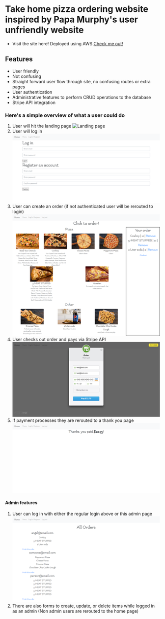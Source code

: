 # Take home pizza ordering website inspired by Papa Murphy's user unfriendly website
- Visit the site here! Deployed using AWS [Check me out!](http://3.17.56.100/)

## Features
- User friendly
- Not confusing
- Straight forward user flow through site, no confusing routes or extra pages
- User authentication 
- Administrative features to perform CRUD operations to the database
- Stripe API integration

### Here's a simple overview of what a user could do

1. User will hit the landing page
![Landing page](./app/assets/images/pizzaLanding.png)
2. User will log in
![Login page](./app/assets/images/pizzaLogin.png)
3. User can create an order (if not authenticated user will be rerouted to login)
![menu and order screen](./app/assets/images/menuOrder.png)
4. User checks out order and pays via Stripe API
![Stripe modal](./app/assets/images/stripePayment.png)
5. If payment processes they are rerouted to a thank you page
![thanks page](./app/assets/images/thankYou.png)

#### Admin features
1. User can log in with either the regular login above or this admin page
![Admin order page](./app/assets/images/adminOrders.png)
2. There are also forms to create, update, or delete items while logged in as an admin (Non admin users are rerouted to the home page)


